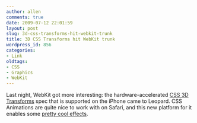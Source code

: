```yaml
---
author: allen
comments: true
date: 2009-07-12 22:01:59
layout: post
slug: 3d-css-transforms-hit-webkit-trunk
title: 3D CSS Transforms hit WebKit trunk
wordpress_id: 856
categories:
- Link
oldtags:
- CSS
- Graphics
- WebKit
---
```


Last night, WebKit got more interesting: the hardware-accelerated [ CSS 3D Transforms](http://www.w3.org/TR/css3-3d-transforms/) spec that is supported on the iPhone came to Leopard. CSS Animations are quite nice to work with on Safari, and this new platform for it enables some [pretty cool effects](http://www.satine.org/archives/2009/07/11/snow-stack-is-here/).
